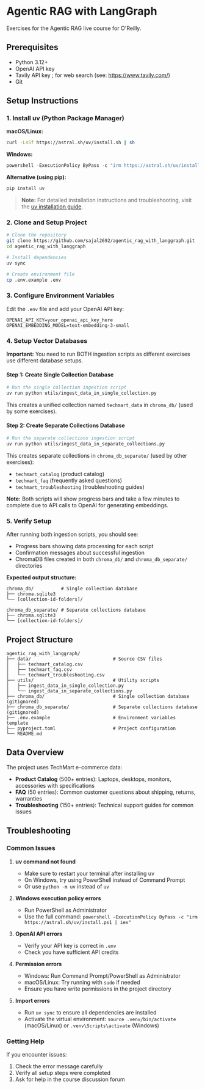 # Agentic RAG with LangGraph

Exercises for the Agentic RAG live course for O'Reilly.

## Prerequisites

- Python 3.12+
- OpenAI API key
- Tavily API key ; for web search (see: https://www.tavily.com/)
- Git

## Setup Instructions

### 1. Install uv (Python Package Manager)

**macOS/Linux:**
```bash
curl -LsSf https://astral.sh/uv/install.sh | sh
```

**Windows:**
```powershell
powershell -ExecutionPolicy ByPass -c "irm https://astral.sh/uv/install.ps1 | iex"
```

**Alternative (using pip):**
```bash
pip install uv
```

> **Note:** For detailed installation instructions and troubleshooting, visit the [uv installation guide](https://docs.astral.sh/uv/getting-started/installation/).

### 2. Clone and Setup Project

```bash
# Clone the repository
git clone https://github.com/sajal2692/agentic_rag_with_langgraph.git
cd agentic_rag_with_langgraph

# Install dependencies
uv sync

# Create environment file
cp .env.example .env
```

### 3. Configure Environment Variables

Edit the `.env` file and add your OpenAI API key:

```env
OPENAI_API_KEY=your_openai_api_key_here
OPENAI_EMBEDDING_MODEL=text-embedding-3-small
```

### 4. Setup Vector Databases

**Important:** You need to run BOTH ingestion scripts as different exercises use different database setups.

#### Step 1: Create Single Collection Database
```bash
# Run the single collection ingestion script
uv run python utils/ingest_data_in_single_collection.py
```

This creates a unified collection named `techmart_data` in `chroma_db/` (used by some exercises).

#### Step 2: Create Separate Collections Database
```bash
# Run the separate collections ingestion script
uv run python utils/ingest_data_in_separate_collections.py
```

This creates separate collections in `chroma_db_separate/` (used by other exercises):
- `techmart_catalog` (product catalog)
- `techmart_faq` (frequently asked questions)  
- `techmart_troubleshooting` (troubleshooting guides)

**Note:** Both scripts will show progress bars and take a few minutes to complete due to API calls to OpenAI for generating embeddings.

### 5. Verify Setup

After running both ingestion scripts, you should see:
- Progress bars showing data processing for each script
- Confirmation messages about successful ingestion
- ChromaDB files created in both `chroma_db/` and `chroma_db_separate/` directories

**Expected output structure:**
```
chroma_db/          # Single collection database
├── chroma.sqlite3
└── [collection-id-folders]/

chroma_db_separate/ # Separate collections database  
├── chroma.sqlite3
└── [collection-id-folders]/
```

## Project Structure

```
agentic_rag_with_langgraph/
├── data/                              # Source CSV files
│   ├── techmart_catalog.csv
│   ├── techmart_faq.csv
│   └── techmart_troubleshooting.csv
├── utils/                             # Utility scripts
│   ├── ingest_data_in_single_collection.py
│   └── ingest_data_in_separate_collections.py
├── chroma_db/                         # Single collection database (gitignored)
├── chroma_db_separate/                # Separate collections database (gitignored)
├── .env.example                       # Environment variables template
├── pyproject.toml                     # Project configuration
└── README.md
```

## Data Overview

The project uses TechMart e-commerce data:

- **Product Catalog** (500+ entries): Laptops, desktops, monitors, accessories with specifications
- **FAQ** (50 entries): Common customer questions about shipping, returns, warranties
- **Troubleshooting** (150+ entries): Technical support guides for common issues

## Troubleshooting

### Common Issues

1. **uv command not found**
   - Make sure to restart your terminal after installing uv
   - On Windows, try using PowerShell instead of Command Prompt
   - Or use `python -m uv` instead of `uv`

2. **Windows execution policy errors**
   - Run PowerShell as Administrator
   - Use the full command: `powershell -ExecutionPolicy ByPass -c "irm https://astral.sh/uv/install.ps1 | iex"`

3. **OpenAI API errors**
   - Verify your API key is correct in `.env`
   - Check you have sufficient API credits

4. **Permission errors**
   - Windows: Run Command Prompt/PowerShell as Administrator
   - macOS/Linux: Try running with `sudo` if needed
   - Ensure you have write permissions in the project directory

5. **Import errors**
   - Run `uv sync` to ensure all dependencies are installed
   - Activate the virtual environment: `source .venv/bin/activate` (macOS/Linux) or `.venv\Scripts\activate` (Windows)

### Getting Help

If you encounter issues:
1. Check the error message carefully
2. Verify all setup steps were completed
3. Ask for help in the course discussion forum
